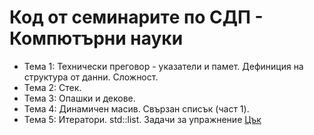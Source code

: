 # Код от семинаритe по СДП - Компютърни науки
* Тема 1: Технически преговор - указатели и памет. Дефиниция на структура от данни. Сложност.
* Тема 2: Стек.
* Тема 3: Опашки и декове.
* Тема 4: Динамичен масив. Свързан списък (част 1).
* Тема 5: Итератори. std::list. Задачи за упражнение [Цък](Seminar05/README.md)